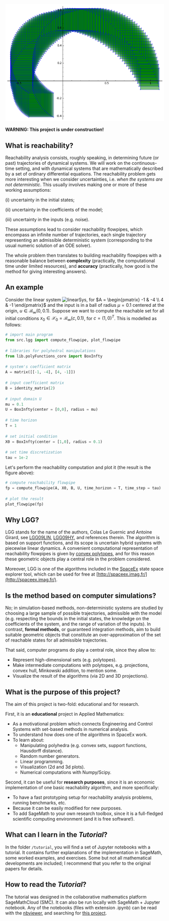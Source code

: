 ![simple 2d Example](examples/simple2d.png)

**WARNING: This project is under construction!**

## What is reachability?  

Reachability analysis consists, roughly speaking, in determining future (or past) trajectories of dynamical systems. We will work on the continuous-time setting, and with dynamical systems that are mathematically described by a set of ordinary differential equations. The reachability problem gets more interesting when we consider uncertainties, i.e. *when the systems are not deterministic*. This usually involves making one or more of these working assumptions:

(i) uncertainty in the initial states; 

(ii) uncertainty in the coefficients of the model; 

(iii) uncertainty in the inputs (e.g. noise). 

These assumptions lead to consider reachability flowpipes, which encompass an infinite number of trajectories, each single trajectory representing an admissible deterministic system (corresponding to the usual numeric solution of an ODE solver). 

The whole problem then translates to building reachability flowpipes with a reasonable balance between **complexity** (practically, the computational time under limited resources), and **accuracy** (practically, how good is the method for giving interesting answers).

## An example

Consider the linear system ![linearSys](http://mathurl.com/jpvk28u.png), for $A = \begin{pmatrix} -1 & -4 \\ 4 & -1 \end{pmatrix}$ and the input is in a ball of radius $\mu=0.1$ centered at the origin, $u \in \mathcal{B}_\infty(0, 0.1)$. Suppose we want to compute the reachable set for all initial conditions $x_0 \in \mathcal{X}_0 = \mathcal{B}_\infty(c, 0.1)$, for $c = (1,0)^T$. This is modelled as follows:

```python
# import main program
from src.lgg import compute_flowpipe, plot_flowpipe

# libraries for polyhedral manipulations
from lib.polyFunctions_core import BoxInfty

# system's coefficient matrix
A = matrix([[-1, -4], [4, -1]])

# input coefficient matrix
B = identity_matrix(2)

# input domain U
mu = 0.1
U = BoxInfty(center = [0,0], radius = mu)

# time horizon 
T = 1

# set initial condition 
X0 = BoxInfty(center = [1,0], radius = 0.1)

# set time discretization 
tau = 1e-2
```
Let's perform the reachability computation and plot it (the result is the figure above):

```python
# compute reachability flowpipe
fp = compute_flowpipe(A, X0, B, U, time_horizon = T, time_step = tau)

# plot the result
plot_flowpipe(fp)
```


## Why LGG?

LGG stands for the name of the authors, Colas Le Guernic and Antoine Girard, see [LGG09LIN](http://www.sciencedirect.com/science/article/pii/S1751570X09000387), [LGG09HY](http://link.springer.com/chapter/10.1007/978-3-642-02658-4_40), and references therein. The algorithm is based on support functions, and its scope is uncertain hybrid systems with piecewise linear dynamics. A convenient computational representation of reachability flowpipes is given by [convex polytopes](https://en.wikipedia.org/wiki/Convex_polytope), and for this reason these geometric objects play a central role in the problem considered.  

Moreover, LGG is one of the algorithms included in the [SpaceEx](http://spaceex.imag.fr/) state space explorer tool, which can be used for free at [http://spaceex.imag.fr/](http://spaceex.imag.fr/). 

## Is the method based on computer simulations?

No; in simulation-based methods, non-deterministic systems are studied by choosing a large sample of possible trajectories, admissible with the model (e.g. respecting the bounds in the initial states, the knowledge on the coefficients of the system, and the range of variation of the inputs). In contrast, **formal methods**, or guaranteed integration methods, aim to build suitable geometric objects that constitute an over-approximation of the set of reachable states for all admissible trajectories.

That said, computer programs do play a central role, since they allow to:

* Represent high-dimensional sets (e.g. polytopes).
* Make intermediate computations with polytopes, e.g. projections, convex hull, Minkowski addition, to mention some.
* Visualize the result of the algorithms (via 2D and 3D projections).
 

## What is the purpose of this project?

The aim of this project is two-fold: educational and for research.

First, it is an **educational** project in Applied Mathematics:

* As a motivational problem which connects Engineering and Control Systems with set-based methods in numerical analysis.
* To understand how does one of the algorithms in SpaceEx work.
* To learn about:
    * Manipulating polyhedra (e.g. convex sets, support functions, Hausdorff distance).
    * Random number generators.
    * Linear programming.	
    * Visualization (2d and 3d plots). 
    * Numerical computations with Numpy/Scipy.


Second, it can be useful for **research purposes**, since it is an economic implementation of one basic reachability algorithm, and more specifically: 

* To have a fast prototyping setup for reachability analysis problems, running benchmarks, etc.
* Because it can be easily modified for new purposes.
* To add SageMath to your own research toolbox, since it is a full-fledged scientific computing environment (and it is free software!).


## What can I learn in the *Tutorial*?

In the folder ```/tutorial```, you will find a set of Jupyter notebooks with a tutorial. It contains further explanations of the implementation in SageMath, some worked examples, and exercises. Some but not all mathematical developments are included; I recommend that you refer to the original papers for details.

## How to read the *Tutorial*?

The tutorial was designed in the collaborative mathematics platform SageMathCloud (SMC). It can also be run locally with SageMath + Jupyter notebook. Any of the notebooks (files with extension .ipynb) can be read with the [nbviewer](https://nbviewer.jupyter.org/), and searching for [this project](https://nbviewer.jupyter.org/github/mforets/LGG-Reachability-algorithm/tree/master/). 


